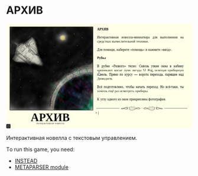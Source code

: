 # АРХИВ

![Screenshot](screenshot.png)

Интерактивная новелла с текстовым управлением.

Тo run this game, you need:

- [INSTEAD](https://github.com/instead-hub/instead)
- [METAPARSER module](https://github.com/instead-hub/metaparser)
